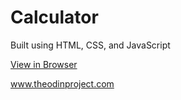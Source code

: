 # Calculator

Built using HTML, CSS, and JavaScript

[View in Browser](https://htmlpreview.github.io/?https://github.com/joelmarvi/calculator/blob/master/index.html)

www.theodinproject.com